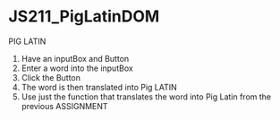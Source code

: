 # JS211_PigLatinDOM

PIG LATIN

1. Have an inputBox and Button
2. Enter a word into the inputBox
3. Click the Button
4. The word is then translated into Pig LATIN
5. Use just the function that translates the word into Pig Latin from the previous ASSIGNMENT

